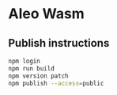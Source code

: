 # Aleo Wasm

## Publish instructions

```bash
npm login
npm run build
npm version patch
npm publish --access=public
```